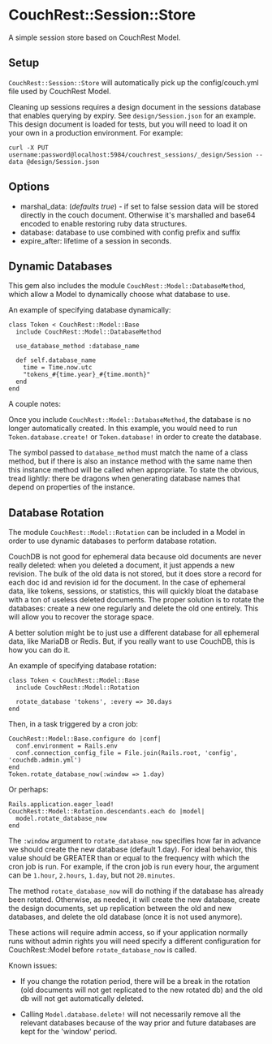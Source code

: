 # CouchRest::Session::Store #

A simple session store based on CouchRest Model.

## Setup ##

`CouchRest::Session::Store` will automatically pick up the config/couch.yml
file used by CouchRest Model.

Cleaning up sessions requires a design document in the sessions database that
enables querying by expiry. See `design/Session.json` for an example. This
design document is loaded for tests, but you will need to load it on your own
in a production environment. For example:

    curl -X PUT username:password@localhost:5984/couchrest_sessions/_design/Session --data @design/Session.json

## Options ##

* marshal_data: (_defaults true_) - if set to false session data will be stored
  directly in the couch document. Otherwise it's marshalled and base64 encoded
  to enable restoring ruby data structures.
* database: database to use combined with config prefix and suffix
* expire_after: lifetime of a session in seconds.

## Dynamic Databases ##

This gem also includes the module `CouchRest::Model::DatabaseMethod`, which
allow a Model to dynamically choose what database to use.

An example of specifying database dynamically:

    class Token < CouchRest::Model::Base
      include CouchRest::Model::DatabaseMethod

      use_database_method :database_name

      def self.database_name
        time = Time.now.utc
        "tokens_#{time.year}_#{time.month}"
      end
    end

A couple notes:

Once you include `CouchRest::Model::DatabaseMethod`, the database is no longer
automatically created. In this example, you would need to run
`Token.database.create!` or `Token.database!` in order to create the database.

The symbol passed to `database_method` must match the name of a class method,
but if there is also an instance method with the same name then this instance
method will be called when appropriate. To state the obvious, tread lightly:
there be dragons when generating database names that depend on properties of
the instance.

## Database Rotation ##

The module `CouchRest::Model::Rotation` can be included in a Model in
order to use dynamic databases to perform database rotation.

CouchDB is not good for ephemeral data because old documents are never really
deleted: when you deleted a document, it just appends a new revision. The bulk
of the old data is not stored, but it does store a record for each doc id and
revision id for the document. In the case of ephemeral data, like tokens,
sessions, or statistics, this will quickly bloat the database with a ton of
useless deleted documents. The proper solution is to rotate the databases:
create a new one regularly and delete the old one entirely. This will allow
you to recover the storage space.

A better solution might be to just use a different database for all
ephemeral data, like MariaDB or Redis. But, if you really want to use CouchDB, this
is how you can do it.

An example of specifying database rotation:

    class Token < CouchRest::Model::Base
      include CouchRest::Model::Rotation

      rotate_database 'tokens', :every => 30.days
    end

Then, in a task triggered by a cron job:

    CouchRest::Model::Base.configure do |conf|
      conf.environment = Rails.env
      conf.connection_config_file = File.join(Rails.root, 'config', 'couchdb.admin.yml')
    end
    Token.rotate_database_now(:window => 1.day)

Or perhaps:

    Rails.application.eager_load!
    CouchRest::Model::Rotation.descendants.each do |model|
      model.rotate_database_now
    end

The `:window` argument to `rotate_database_now` specifies how far in advance we
should create the new database (default 1.day). For ideal behavior, this value
should be GREATER than or equal to the frequency with which the cron job is
run. For example, if the cron job is run every hour, the argument can be
`1.hour`, `2.hours`, `1.day`, but not `20.minutes`.

The method `rotate_database_now` will do nothing if the database has already
been rotated. Otherwise, as needed, it will create the new database, create
the design documents, set up replication between the old and new databases,
and delete the old database (once it is not used anymore).

These actions will require admin access, so if your application normally runs
without admin rights you will need specify a different configuration for
CouchRest::Model before `rotate_database_now` is called.

Known issues:

* If you change the rotation period, there will be a break in the rotation
  (old documents will not get replicated to the new rotated db) and the old db
  will not get automatically deleted.

* Calling `Model.database.delete!` will not necessarily remove all the
  relevant databases because of the way prior and future databases are kept
  for the 'window' period.

